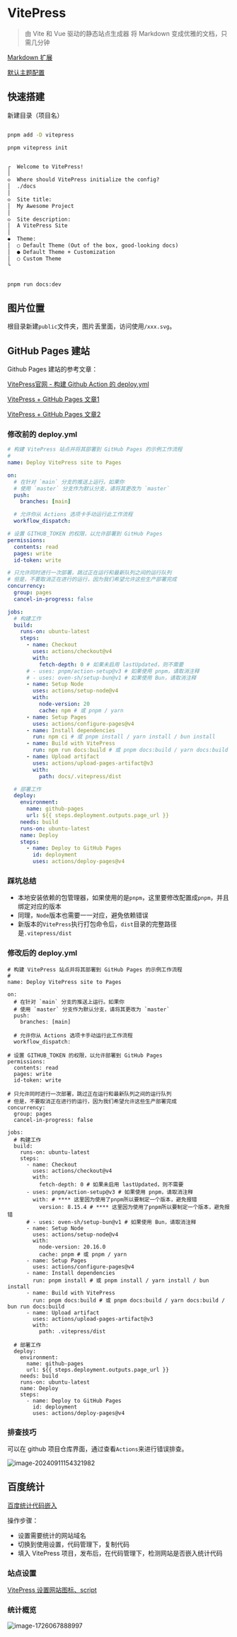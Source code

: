 # VitePress

> 由 Vite 和 Vue 驱动的静态站点生成器
> 将 Markdown 变成优雅的文档，只需几分钟

[Markdown 扩展](https://vitepress.dev/zh/guide/markdown#table-of-contents)

[默认主题配置](https://vitepress.dev/zh/reference/default-theme-config)

## 快速搭建

新建目录（项目名）

```bash

pnpm add -D vitepress

pnpm vitepress init

```

```txt

┌  Welcome to VitePress!
│
◇  Where should VitePress initialize the config?
│  ./docs
│
◇  Site title:
│  My Awesome Project
│
◇  Site description:
│  A VitePress Site
│
◆  Theme:
│  ○ Default Theme (Out of the box, good-looking docs)
│  ● Default Theme + Customization
│  ○ Custom Theme
└


```

```bash

pnpm run docs:dev

````

## 图片位置

根目录新建`public`文件夹，图片丢里面，访问使用`/xxx.svg`。

## GitHub Pages 建站

Github Pages 建站的参考文章：

[VitePress官网 - 构建 Github Action 的 deploy.yml](https://vitepress.dev/zh/guide/deploy#github-pages)

[VitePress + GitHub Pages 文章1](https://jspao.com/guide/vitepress.html)

[VitePress + GitHub Pages 文章2](https://www.cnblogs.com/zhishu/p/17804548.html)

### 修改前的 deploy.yml

```yaml
# 构建 VitePress 站点并将其部署到 GitHub Pages 的示例工作流程
#
name: Deploy VitePress site to Pages

on:
  # 在针对 `main` 分支的推送上运行。如果你
  # 使用 `master` 分支作为默认分支，请将其更改为 `master`
  push:
    branches: [main]

  # 允许你从 Actions 选项卡手动运行此工作流程
  workflow_dispatch:

# 设置 GITHUB_TOKEN 的权限，以允许部署到 GitHub Pages
permissions:
  contents: read
  pages: write
  id-token: write

# 只允许同时进行一次部署，跳过正在运行和最新队列之间的运行队列
# 但是，不要取消正在进行的运行，因为我们希望允许这些生产部署完成
concurrency:
  group: pages
  cancel-in-progress: false

jobs:
  # 构建工作
  build:
    runs-on: ubuntu-latest
    steps:
      - name: Checkout
        uses: actions/checkout@v4
        with:
          fetch-depth: 0 # 如果未启用 lastUpdated，则不需要
      # - uses: pnpm/action-setup@v3 # 如果使用 pnpm，请取消注释
      # - uses: oven-sh/setup-bun@v1 # 如果使用 Bun，请取消注释
      - name: Setup Node
        uses: actions/setup-node@v4
        with:
          node-version: 20
          cache: npm # 或 pnpm / yarn
      - name: Setup Pages
        uses: actions/configure-pages@v4
      - name: Install dependencies
        run: npm ci # 或 pnpm install / yarn install / bun install
      - name: Build with VitePress
        run: npm run docs:build # 或 pnpm docs:build / yarn docs:build / bun run docs:build
      - name: Upload artifact
        uses: actions/upload-pages-artifact@v3
        with:
          path: docs/.vitepress/dist

  # 部署工作
  deploy:
    environment:
      name: github-pages
      url: ${{ steps.deployment.outputs.page_url }}
    needs: build
    runs-on: ubuntu-latest
    name: Deploy
    steps:
      - name: Deploy to GitHub Pages
        id: deployment
        uses: actions/deploy-pages@v4
```

### 踩坑总结

- 本地安装依赖的包管理器，如果使用的是`pnpm`，这里要修改配置成`pnpm`，并且绑定对应的版本
- 同理，`Node`版本也需要一一对应，避免依赖错误
- 新版本的`VitePress`执行打包命令后，`dist`目录的完整路径是`.vitepress/dist`

### 修改后的 deploy.yml

```yam
# 构建 VitePress 站点并将其部署到 GitHub Pages 的示例工作流程
#
name: Deploy VitePress site to Pages

on:
  # 在针对 `main` 分支的推送上运行。如果你
  # 使用 `master` 分支作为默认分支，请将其更改为 `master`
  push:
    branches: [main]

  # 允许你从 Actions 选项卡手动运行此工作流程
  workflow_dispatch:

# 设置 GITHUB_TOKEN 的权限，以允许部署到 GitHub Pages
permissions:
  contents: read
  pages: write
  id-token: write

# 只允许同时进行一次部署，跳过正在运行和最新队列之间的运行队列
# 但是，不要取消正在进行的运行，因为我们希望允许这些生产部署完成
concurrency:
  group: pages
  cancel-in-progress: false

jobs:
  # 构建工作
  build:
    runs-on: ubuntu-latest
    steps:
      - name: Checkout
        uses: actions/checkout@v4
        with:
          fetch-depth: 0 # 如果未启用 lastUpdated，则不需要
      - uses: pnpm/action-setup@v3 # 如果使用 pnpm，请取消注释
        with: # **** 这里因为使用了pnpm所以要制定一个版本，避免报错
          version: 8.15.4 # **** 这里因为使用了pnpm所以要制定一个版本，避免报错
      # - uses: oven-sh/setup-bun@v1 # 如果使用 Bun，请取消注释
      - name: Setup Node
        uses: actions/setup-node@v4
        with:
          node-version: 20.16.0
          cache: pnpm # 或 pnpm / yarn
      - name: Setup Pages
        uses: actions/configure-pages@v4
      - name: Install dependencies
        run: pnpm install # 或 pnpm install / yarn install / bun install
      - name: Build with VitePress
        run: pnpm docs:build # 或 pnpm docs:build / yarn docs:build / bun run docs:build
      - name: Upload artifact
        uses: actions/upload-pages-artifact@v3
        with:
          path: .vitepress/dist

  # 部署工作
  deploy:
    environment:
      name: github-pages
      url: ${{ steps.deployment.outputs.page_url }}
    needs: build
    runs-on: ubuntu-latest
    name: Deploy
    steps:
      - name: Deploy to GitHub Pages
        id: deployment
        uses: actions/deploy-pages@v4
```

### 排查技巧

可以在 github 项目仓库界面，通过查看`Actions`来进行错误排查。

![image-20240911154321982](/docs/image-20240911154321982.png)

## 百度统计

[百度统计代码嵌入](https://tongji.baidu.com/main/setting/10000533894/home/site/index)

操作步骤：

- 设置需要统计的网站域名
- 切换到使用设置，代码管理下，复制代码
- 填入 VitePress 项目，发布后，在代码管理下，检测网站是否嵌入统计代码

### 站点设置

[VitePress 设置网站图标、script](https://vitepress.dev/zh/reference/site-config#example-adding-a-favicon)

### 统计概览

![image-1726067888997](/docs/image-1726067888997.png)